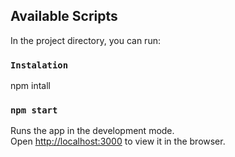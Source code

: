 ## Available Scripts

In the project directory, you can run:

### `Instalation`

npm intall

### `npm start`

Runs the app in the development mode.\
Open [http://localhost:3000](http://localhost:3000) to view it in the browser.
